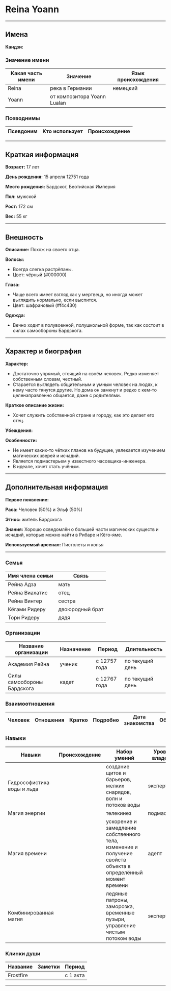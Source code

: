 # Reina Yoann

---

## Имена

**Кандзи:**

### Значение имени

| Какая часть имени | Значение                    | Язык происхождения |
| ----------------- | --------------------------- | ------------------ |
| Reina             | река в Германии             | немецкий           |
| Yoann             | от композитора Yoann Lualan |

### Псеводнимы

| Псевдоним | Кто использует | Происхождение |
| --------- | -------------- | ------------- |

---

## Краткая информация

**Возраст:** 17 лет

**День рождения:** 15 апреля 12751 года

**Место рождения:** Бардског, Беотийская Империя

**Пол:** мужской

**Рост:** 172 см

**Вес:** 55 кг

---

## Внешность

**Описание:** Похож на своего отца.

**Волосы:**
+ Всегда слегка растрёпаны.
+ Цвет: чёрный (#000000)

**Глаза:**
+ Чаще всего имеет взгляд как у мертвеца, но иногда может выглядить нормально, если выспится.
+ Цвет: шафрановый (#f4c430)

**Одежда:**
+ Вечно ходит в полувоенной, полушкольной форме, так как состоит в силах самообороны Бардскога.

---

## Характер и биография

**Характер:**
+ Достаточно упрямый, стоящий на своём человек. Редко изменяет собственным словам, честный.
+ Старается выглядеть общительным и умным человек на людях, к нему часто тянутся другие. Но дома он замкнут и редко с кем-то целенаправленно общается, даже с родителями.

**Краткое описание жизни:**
+ Хочет служить собственной стране и городу, как это делает его отец.

**Убеждения:**

**Особенности:**
+ Не имеет каких-то чётких планов на будущее, увлекается изучением магических зверей и исчадий.
+ Является подмастерьем у известного часовщика-инженера.
+ В идеале, хочет стать учёным.

---

## Дополнительная информация

**Первое появление:**

**Раса:** Человек (50%) и Эльф (50%)

**Этнос:** житель Бардскога

**Знания:** Хорошо осведомлён о большей части магических существ и исчадий, которых можно найти в Рибаре и Кёго-яме.

**Используемый арсенал:** Пистолеты и копья

---

### Семья

| Имя члена семьи | Связь           |
| --------------- | --------------- |
| Рейна Адза      | мать            |
| Рейна Виахатис  | отец            |
| Рейна Винтер    | сестра          |
| Кёгами Ридеру   | двоюродный брат |
| Тори Ридеру     | дядя            |

### Организации

| Название организации       | Назначение | Период       | Длительность    |
| -------------------------- | ---------- | ------------ | --------------- |
| Академия Рейна             | ученик     | с 12757 года | по текущий день |
| Силы самообороны Бардскога | кадет      | с 12767 года | по текущий день |

### Взаимоотношения

| Человек | Отношения | Кратко | Подробно | Дата знакомства | Обстоятельства |
| ------- | --------- | ------ | -------- | --------------- | -------------- |

### Навыки

| Навыки                     | Происхождение | Набор умений                                                                                                  | Уровень владения | Заметки |
| -------------------------- | ------------- | ------------------------------------------------------------------------------------------------------------- | ---------------- | ------- |
| Гидрософистика воды и льда |               | создание щитов и барьеров, мелких снарядов, волн и потоков воды                                               | эксперт          |
| Магия энергии              |               | телекинез                                                                                                     | подмастерье      |
| Магия времени              |               | ускорение и замедление собственного тела, изменение и получение свойств объекта в определённый момент времени | адепт            |
| Комбинированная магия      |               | ледяные патроны, заморозка, временные пузыри, управление чистым потоком воды                                  | эксперт          |

### Клинки души

| Название  | Заметки | Период   |
| --------- | ------- | -------- |
| Frostfire |         | с 1 акта |

---
